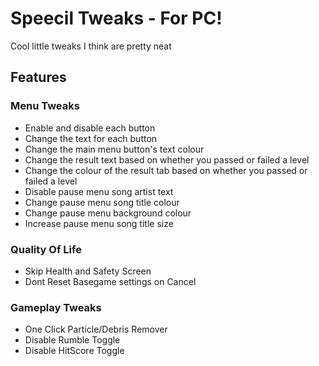 # Speecil Tweaks - For PC!

Cool little tweaks I think are pretty neat

## Features

### Menu Tweaks
  - Enable and disable each button
  - Change the text for each button 
  - Change the main menu button's text colour
  - Change the result text based on whether you passed or failed a level
  - Change the colour of the result tab based on whether you passed or failed a level
  - Disable pause menu song artist text
  - Change pause menu song title colour
  - Change pause menu background colour
  - Increase pause menu song title size
  
### Quality Of Life
  - Skip Health and Safety Screen
  - Dont Reset Basegame settings on Cancel

### Gameplay Tweaks
  - One Click Particle/Debris Remover
  - Disable Rumble Toggle
  - Disable HitScore Toggle
